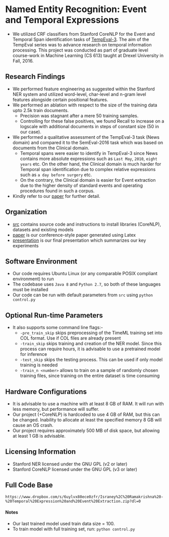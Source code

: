 
# Named Entity Recognition: Event and Temporal Expressions
* We utilized CRF classifiers from Stanford CoreNLP for the Event and Temporal Span identification tasks of [TempEval-3](https://arxiv.org/pdf/1206.5333v2.pdf). The aim of the TempEval series was to advance research on temporal information processing. This project was conducted as part of graduate level course-work in Machine Learning (CS 613) taught at Drexel University in Fall, 2016.

## Research Findings
* We performed feature engineering as suggested within the Stanford NER system and utilized word-level, char-level and n-gram level features alongside certain positional features.
* We performed an ablation with respect to the size of the training data upto 2.5k train documents. 
	* Precision was stagnant after a mere 50 training samples. 
	* Controlling for these false positives, we found Recall to increase on a logscale with additional documents in steps of constant size (50 in our case). 
* We performed a qualitative assessment of the TempEval-3 task (News domain) and compared it to the SemEval-2016 task which was based on documents from the Clinical domain.
	* Temporal spans were easier to identify in TempEval-3 since News contains more absolute expressions such as `Last May`, `2010`, `eight years` etc. On the other hand, the Clinical domain is much harder for Temporal span identification due to complex relative expressions such as `a day before surgery` etc.
	* On the contrary, the Clinical domain is easier for Event extraction due to the higher density of standard events and operating procedures found in such a corpus.
* Kindly refer to our [paper](./paper/Conference%20Paper.pdf) for further detail.

## Organization
* [src](./src/) contains source code and instructions to install libraries (CoreNLP), datasets and existing models
* [paper](./paper/Conference%20Paper.pdf) is our conference-style paper generated using Latex
* [presentation](./presentation/Temporal%20Expression%20and%20Event%20Extraction%20using%20General%20Conditional%20Random%20Fields.pptx) is our final presentation which summarizes our key experiments

## Software Environment 
* Our code requires Ubuntu Linux (or any comparable POSIX compliant environment) to run
* The codebase uses `Java 8` and `Python 2.7`, so both of these languages must be installed
* Our code can be run with default parameters from `src` using `python control.py`

## Optional Run-time Parameters
* It also supports some command line flags:-
	* `-pre_train_skip` skips preprocessing of the TimeML training set into COL format. Use if COL files are already present
	* `-train_skip` skips training and creation of the NER model. Since this process can require hours, it is advisable to use a pretrained model for inference
	* `-test_skip` skips the testing process. This can be used if only model training is needed
	* `-train_n <number>` allows to train on a sample of randomly chosen training files, since training on the entire dataset is time consuming

## Hardware Configurations
* It is advisable to use a machine with at least 8 GB of RAM. It will run with less memory, but performance will suffer.	
* Our project (+CoreNLP) is hardcoded to use 4 GB of RAM, but this can be changed. Inability to allocate at least the specified memory 8 GB will cause an OS crash.
* Our project requires approximately 500 MB of disk space, but allowing at least 1 GB is advisable.

## Licensing Information
* Stanford NER licensed under the GNU GPL (v2 or later)
* Stanford CoreNLP licensed under the GNU GPL (v3 or later)

## Full Code Base
	https://www.dropbox.com/s/6uylvx80ece0zfr/Israney%2C%20Ramakrishna%20-%20Temporal%20Expression%20and%20Event%20Extraction.zip?dl=0

#### Notes
* Our last trained model used train data size = 100. 
* To train model with full training set, run: `python control.py`
